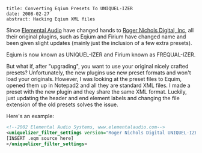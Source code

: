 ```metadata
title: Converting Eqium Presets To UNIQUEL-IZER
date: 2008-02-27
abstract: Hacking Eqium XML files
```

Since [Elemental Audio][1] have changed hands to [Roger Nichols Digital, Inc][2],
all their original plugins, such as Eqium and Firium have changed name and been
given slight updates (mainly just the inclusion of a few extra
presets).

Eqium is now known as UNIQUEL-IZER and Firium known as FREQUAL-IZER.

But what if, after "upgrading", you want to use your original nicely crafted
presets? Unfortunately, the new plugins use new preset formats and won't load
your originals. However, I was looking at the preset files to Equim, opened them
up in Notepad2 and all they are standard XML files. I made a preset with the new
plugin and they share the same XML format. Luckily, just updating the header and
end element labels and changing the file extension of the old presets solves the
issue.

Here's an example:

```xml
<!--2002 Elemental Audio Systems, www.elementalaudio.com-->
<uniquelizer_filter_settings version="Roger Nichols Digital UNIQUEL-IZER Settings v1.0">
[INSERT .eqm source here]
</uniquelizer_filter_settings>
```

  [1]: http://www.elementalaudio.com/
  [2]: http://www.rogernicholsdigital.com/
